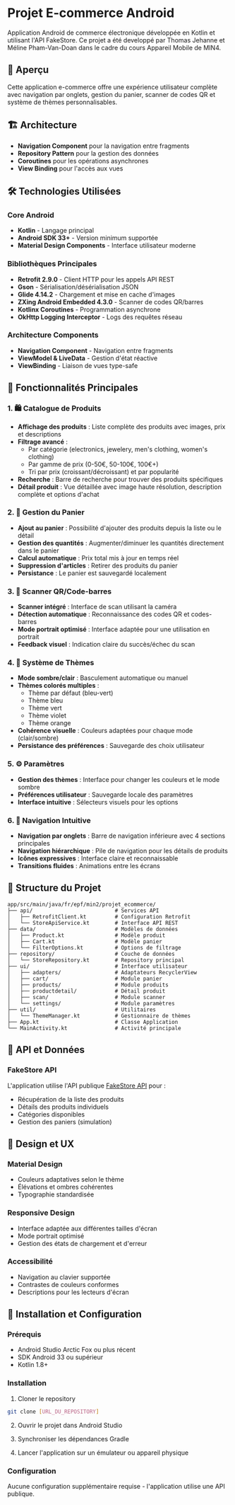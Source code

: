 # Projet E-commerce Android

Application Android de commerce électronique développée en Kotlin et utilisant
l'API FakeStore. Ce projet a été developpé par Thomas Jehanne et Méline Pham-Van-Doan dans le cadre du cours Appareil Mobile de MIN4.

## 📱 Aperçu

Cette application e-commerce offre une expérience utilisateur complète avec navigation par onglets,
gestion du panier, scanner de codes QR et système de thèmes personnalisables.

## 🏗️ Architecture

- **Navigation Component** pour la navigation entre fragments
- **Repository Pattern** pour la gestion des données
- **Coroutines** pour les opérations asynchrones
- **View Binding** pour l'accès aux vues

## 🛠️ Technologies Utilisées

### Core Android

- **Kotlin** - Langage principal
- **Android SDK 33+** - Version minimum supportée
- **Material Design Components** - Interface utilisateur moderne

### Bibliothèques Principales

- **Retrofit 2.9.0** - Client HTTP pour les appels API REST
- **Gson** - Sérialisation/désérialisation JSON
- **Glide 4.14.2** - Chargement et mise en cache d'images
- **ZXing Android Embedded 4.3.0** - Scanner de codes QR/barres
- **Kotlinx Coroutines** - Programmation asynchrone
- **OkHttp Logging Interceptor** - Logs des requêtes réseau

### Architecture Components

- **Navigation Component** - Navigation entre fragments
- **ViewModel & LiveData** - Gestion d'état réactive
- **ViewBinding** - Liaison de vues type-safe

## 🌟 Fonctionnalités Principales

### 1. 🛍️ Catalogue de Produits

- **Affichage des produits** : Liste complète des produits avec images, prix et descriptions
- **Filtrage avancé** :
    - Par catégorie (electronics, jewelery, men's clothing, women's clothing)
    - Par gamme de prix (0-50€, 50-100€, 100€+)
    - Tri par prix (croissant/décroissant) et par popularité
- **Recherche** : Barre de recherche pour trouver des produits spécifiques
- **Détail produit** : Vue détaillée avec image haute résolution, description complète et options
  d'achat

### 2. 🛒 Gestion du Panier

- **Ajout au panier** : Possibilité d'ajouter des produits depuis la liste ou le détail
- **Gestion des quantités** : Augmenter/diminuer les quantités directement dans le panier
- **Calcul automatique** : Prix total mis à jour en temps réel
- **Suppression d'articles** : Retirer des produits du panier
- **Persistance** : Le panier est sauvegardé localement

### 3. 📱 Scanner QR/Code-barres

- **Scanner intégré** : Interface de scan utilisant la caméra
- **Détection automatique** : Reconnaissance des codes QR et codes-barres
- **Mode portrait optimisé** : Interface adaptée pour une utilisation en portrait
- **Feedback visuel** : Indication claire du succès/échec du scan

### 4. 🎨 Système de Thèmes

- **Mode sombre/clair** : Basculement automatique ou manuel
- **Thèmes colorés multiples** :
    - Thème par défaut (bleu-vert)
    - Thème bleu
    - Thème vert
    - Thème violet
    - Thème orange
- **Cohérence visuelle** : Couleurs adaptées pour chaque mode (clair/sombre)
- **Persistance des préférences** : Sauvegarde des choix utilisateur

### 5. ⚙️ Paramètres

- **Gestion des thèmes** : Interface pour changer les couleurs et le mode sombre
- **Préférences utilisateur** : Sauvegarde locale des paramètres
- **Interface intuitive** : Sélecteurs visuels pour les options

### 6. 🧭 Navigation Intuitive

- **Navigation par onglets** : Barre de navigation inférieure avec 4 sections principales
- **Navigation hiérarchique** : Pile de navigation pour les détails de produits
- **Icônes expressives** : Interface claire et reconnaissable
- **Transitions fluides** : Animations entre les écrans

## 📁 Structure du Projet

```
app/src/main/java/fr/epf/min2/projet_ecommerce/
├── api/                          # Services API
│   ├── RetrofitClient.kt         # Configuration Retrofit
│   └── StoreApiService.kt        # Interface API REST
├── data/                         # Modèles de données
│   ├── Product.kt                # Modèle produit
│   ├── Cart.kt                   # Modèle panier
│   └── FilterOptions.kt          # Options de filtrage
├── repository/                   # Couche de données
│   └── StoreRepository.kt        # Repository principal
├── ui/                           # Interface utilisateur
│   ├── adapters/                 # Adaptateurs RecyclerView
│   ├── cart/                     # Module panier
│   ├── products/                 # Module produits
│   ├── productdetail/            # Détail produit
│   ├── scan/                     # Module scanner
│   └── settings/                 # Module paramètres
├── util/                         # Utilitaires
│   └── ThemeManager.kt           # Gestionnaire de thèmes
├── App.kt                        # Classe Application
└── MainActivity.kt               # Activité principale
```

## 🎯 API et Données

### FakeStore API

L'application utilise l'API publique [FakeStore API](https://fakestoreapi.com/) pour :

- Récupération de la liste des produits
- Détails des produits individuels
- Catégories disponibles
- Gestion des paniers (simulation)

## 🎨 Design et UX

### Material Design

- Couleurs adaptatives selon le thème
- Élévations et ombres cohérentes
- Typographie standardisée

### Responsive Design

- Interface adaptée aux différentes tailles d'écran
- Mode portrait optimisé
- Gestion des états de chargement et d'erreur

### Accessibilité

- Navigation au clavier supportée
- Contrastes de couleurs conformes
- Descriptions pour les lecteurs d'écran

## 🚀 Installation et Configuration

### Prérequis

- Android Studio Arctic Fox ou plus récent
- SDK Android 33 ou supérieur
- Kotlin 1.8+

### Installation

1. Cloner le repository

```bash
git clone [URL_DU_REPOSITORY]
```

2. Ouvrir le projet dans Android Studio

3. Synchroniser les dépendances Gradle

4. Lancer l'application sur un émulateur ou appareil physique

### Configuration

Aucune configuration supplémentaire requise - l'application utilise une API publique.
